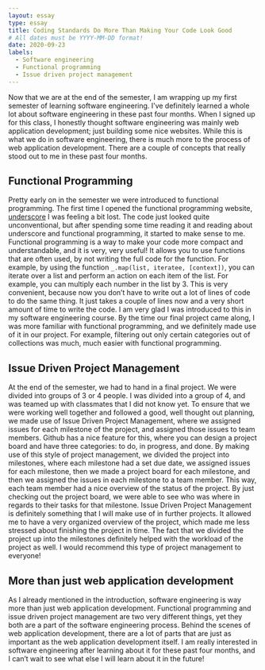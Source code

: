 ```yaml
---
layout: essay
type: essay
title: Coding Standards Do More Than Making Your Code Look Good
# All dates must be YYYY-MM-DD format!
date: 2020-09-23
labels:
  - Software engineering
  - Functional programming
  - Issue driven project management
---
```


Now that we are at the end of the semester, I am wrapping up my first semester of learning software engineering. I’ve definitely learned a whole lot about software engineering in these past four months. When I signed up for this class, I honestly thought software engineering was mainly web application development; just building some nice websites. While this is what we do in software engineering, there is much more to the process of web application development. There are a couple of concepts that really stood out to me in these past four months. 

## Functional Programming 
Pretty early on in the semester we were introduced to functional programming. The first time I opened the functional programming website, [underscore](https://underscorejs.org) I was feeling a bit lost. The code just looked quite unconventional, but after spending some time reading it and reading about underscore and functional programming, it started to make sense to me. Functional programming is a way to make your code more compact and understandable, and it is very, very useful! It allows you to use functions that are often used, by not writing the full code for the function. For example, by using the function `_.map(list, iteratee, [context])`, you can iterate over a list and perform an action on each item of the list. For example, you can multiply each number in the list by 3. This is very convenient, because now you don’t have to write out a lot of lines of code to do the same thing. It just takes a couple of lines now and a very short amount of time to write the code. 
I am very glad I was introduced to this in my software engineering course. By the time our final project came along, I was more familiar with functional programming, and we definitely made use of it in our project. For example, filtering out only certain categories out of collections was much, much easier with functional programming.

## Issue Driven Project Management
At the end of the semester, we had to hand in a final project. We were divided into groups of 3 or 4 people. I was divided into a group of 4, and was teamed up with classmates that I did not know yet. To ensure that we were working well together and followed a good, well thought out planning, we made use of Issue Driven Project Management, where we assigned issues for each milestone of the project, and assigned those issues to team members. Github has a nice feature for this, where you can design a project board and have three categories: to do, in progress, and done. By making use of this style of project management, we divided the project into milestones, where each milestone had a set due date, we assigned issues for each milestone, then we made a project board for each milestone, and then we assigned the issues in each milestone to a team member. This way, each team member had a nice overview of the status of the project. By just checking out the project board, we were able to see who was where in regards to their tasks for that milestone. 
Issue Driven Project Management is definitely something that I will make use of in further projects. It allowed me to have a very organized overview of the project, which made me less stressed about finishing the project in time. The fact that we divided the project up into the milestones definitely helped with the workload of the project as well. I would recommend this type of project management to everyone!

## More than just web application development
As I already mentioned in the introduction, software engineering is way more than just web application development. Functional programming and issue driven project management are two very different things, yet they both are a part of the software engineering process. Behind the scenes of web application development, there are a lot of parts that are just as important as the web application development itself. I am really interested in software engineering after learning about it for these past four months, and I can’t wait to see what else I will learn about it in the future! 
